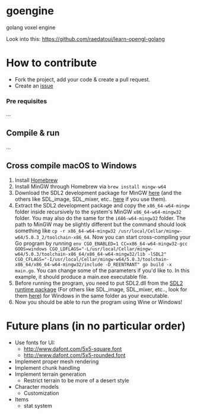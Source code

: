 # goengine
golang voxel engine

Look into this: https://github.com/raedatoui/learn-opengl-golang

# How to contribute

- Fork the project, add your code & create a pull request.
- Create an [issue](https://github.com/tehcyx/goengine/issues)

### Pre requisites
...

## Compile & run
...

## Cross compile macOS to Windows
1. Install [Homebrew](https://brew.sh/)
2. Install MinGW through Homebrew via `brew install mingw-w64`
3. Download the SDL2 development package for MinGW [here](http://libsdl.org/download-2.0.php) (and the others like SDL_image, SDL_mixer, etc.. [here](https://www.libsdl.org/projects/) if you use them).
4. Extract the SDL2 development package and copy the `x86_64-w64-mingw` folder inside recursively to the system's MinGW `x86_64-w64-mingw32` folder. You may also do the same for the `i686-w64-mingw32` folder. The path to MinGW may be slightly different but the command should look something like `cp -r x86_64-w64-mingw32 /usr/local/Cellar/mingw-w64/5.0.3_2/toolchain-x86_64`.
Now you can start cross-compiling your Go program by running `env CGO_ENABLED=1 CC=x86_64-w64-mingw32-gcc GOOS=windows CGO_LDFLAGS="-L/usr/local/Cellar/mingw-w64/5.0.3/toolchain-x86_64/x86_64-w64-mingw32/lib -lSDL2" CGO_CFLAGS="-I/usr/local/Cellar/mingw-w64/5.0.3/toolchain-x86_64/x86_64-w64-mingw32/include -D_REENTRANT" go build -x main.go`. You can change some of the parameters if you'd like to. In this example, it should produce a main.exe executable file.
5. Before running the program, you need to put SDL2.dll from the [SDL2 runtime package](http://libsdl.org/download-2.0.php) (For others like SDL_image, SDL_mixer, etc.., look for them [here](https://www.libsdl.org/projects/)) for Windows in the same folder as your executable.
6. Now you should be able to run the program using Wine or Windows!

# Future plans (in no particular order)

- Use fonts for UI:
    - http://www.dafont.com/5x5-square.font
    - http://www.dafont.com/5x5-rounded.font
- Implement proper mesh rendering
- Implement chunk handling
- Implement terrain generation
    - Restrict terrain to be more of a desert style
- Character models
    - Customization
- Items
    - stat system